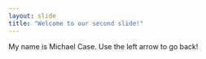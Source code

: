```yaml
---
layout: slide
title: "Welcome to our second slide!"
---
```

My name is Michael Case.
Use the left arrow to go back!
